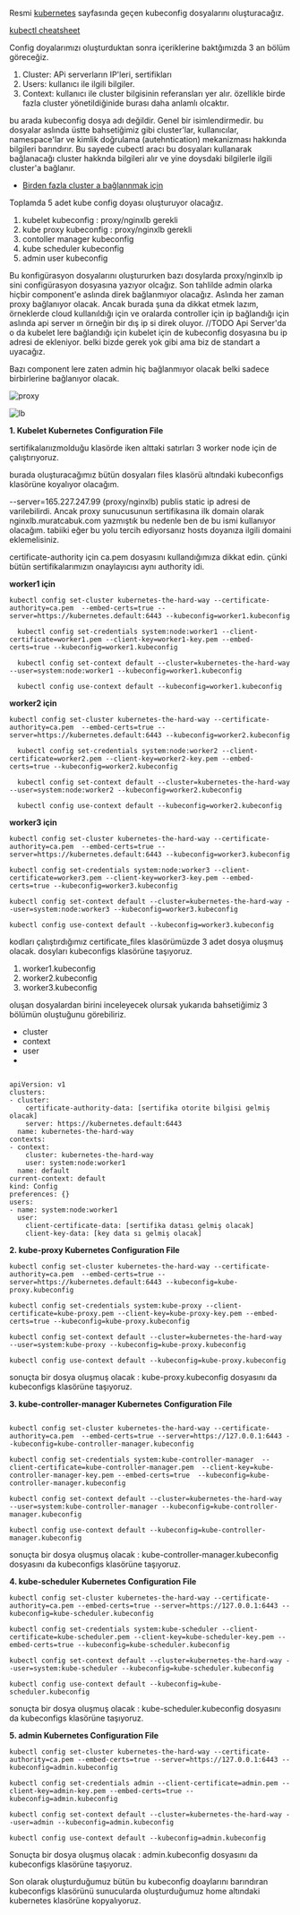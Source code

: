 Resmi [kubernetes](https://kubernetes.io/docs/concepts/configuration/organize-cluster-access-kubeconfig/) sayfasında geçen kubeconfig dosyalarını oluşturacağız.

[kubectl cheatsheet](https://kubernetes.io/docs/reference/kubectl/cheatsheet/)

Config doyalarımızı oluşturduktan sonra içeriklerine baktğımızda 3 an bölüm göreceğiz.

1. Cluster: APi serverların IP'leri, sertifikları
2. Users: kullanıcı ile ilgili bilgiler. 
3. Context: kullanıcı ile cluster bilgisinin referansları yer alır. özellikle birde fazla cluster yönetildiğinide burası daha anlamlı olcaktır.

bu arada kubeconfig dosya adı değildir. Genel bir isimlendirmedir. bu dosyalar aslında üstte bahsetiğimiz gibi cluster'lar, kullanıcılar, namespace'lar ve kimlik doğrulama (autehntication) mekanizması hakkında bilgileri barındırır. Bu sayede cubectl aracı bu dosyaları kullanarak bağlanacağı cluster hakknda bilgileri alır ve yine doysdaki bilgilerle ilgili cluster'a bağlanır.  

- [Birden fazla cluster a bağlannmak için](https://kubernetes.io/docs/tasks/access-application-cluster/configure-access-multiple-clusters/)

Toplamda 5 adet kube config doyası oluşturuyor olacağız.

1. kubelet kubeconfig : proxy/nginxlb gerekli
2. kube proxy kubeconfig : proxy/nginxlb gerekli
3. contoller manager kubeconfig
4. kube scheduler kubeconfig
5. admin user kubeconfig

Bu konfigürasyon dosyalarını oluştururken bazı dosylarda proxy/nginxlb ip sini configürasyon dosyasına yazıyor olcağız. Son tahlilde admin olarka hiçbir component'e aslında direk bağlanmıyor olacağız. Aslında her zaman proxy bağlanıyor olacak. Ancak burada şuna da dikkat etmek lazım, örneklerde cloud kullanıldığı için ve oralarda controller için ip bağlandığı için aslında api server ın örneğin bir dış ip si direk oluyor. //TODO Api Server'da o da kubelet lere bağlandığı için kubelet için de kubeconfig dosyasına bu ip adresi de ekleniyor. belki bizde gerek yok gibi ama biz de standart a uyacağız.

Bazı component lere zaten admin hiç bağlanmıyor olacak belki sadece birbirlerine bağlanıyor olacak.

![proxy](files/kubernetes-control-plane.png)

![lb](files/external-load-balanced-k8s-apiserver.png)

__1. Kubelet Kubernetes Configuration File__


sertifikalarıızmolduğu klasörde iken  alttaki satırları 3 worker node için de çalıştırıyoruz. 


burada oluşturacağımız bütün dosyaları files klasörü altındaki kubeconfigs klasörüne koyalıyor olacağım.

--server=165.227.247.99  (proxy/nginxlb) publis static ip  adresi de varilebilirdi. Ancak proxy sunucusunun sertifikasına ilk domain olarak nginxlb.muratcabuk.com yazmıştık bu nedenle ben de bu ismi kullanıyor olacağım. tabiiki eğer bu yolu tercih ediyorsanız hosts doyanıza ilgili domaini eklemelisiniz.

certificate-authority için ca.pem dosyasını kullandığımıza dikkat edin. çünki bütün sertifikalarımızın onaylayıcısı aynı authority idi.


__worker1 için__

```
kubectl config set-cluster kubernetes-the-hard-way --certificate-authority=ca.pem  --embed-certs=true --server=https://kubernetes.default:6443 --kubeconfig=worker1.kubeconfig

  kubectl config set-credentials system:node:worker1 --client-certificate=worker1.pem --client-key=worker1-key.pem --embed-certs=true --kubeconfig=worker1.kubeconfig

  kubectl config set-context default --cluster=kubernetes-the-hard-way --user=system:node:worker1 --kubeconfig=worker1.kubeconfig

  kubectl config use-context default --kubeconfig=worker1.kubeconfig

```

__worker2 için__

```
kubectl config set-cluster kubernetes-the-hard-way --certificate-authority=ca.pem  --embed-certs=true --server=https://kubernetes.default:6443 --kubeconfig=worker2.kubeconfig

  kubectl config set-credentials system:node:worker2 --client-certificate=worker2.pem --client-key=worker2-key.pem --embed-certs=true --kubeconfig=worker2.kubeconfig

  kubectl config set-context default --cluster=kubernetes-the-hard-way --user=system:node:worker2 --kubeconfig=worker2.kubeconfig

  kubectl config use-context default --kubeconfig=worker2.kubeconfig

```


__worker3 için__

```
kubectl config set-cluster kubernetes-the-hard-way --certificate-authority=ca.pem  --embed-certs=true --server=https://kubernetes.default:6443 --kubeconfig=worker3.kubeconfig

kubectl config set-credentials system:node:worker3 --client-certificate=worker3.pem --client-key=worker3-key.pem --embed-certs=true --kubeconfig=worker3.kubeconfig

kubectl config set-context default --cluster=kubernetes-the-hard-way --user=system:node:worker3 --kubeconfig=worker3.kubeconfig

kubectl config use-context default --kubeconfig=worker3.kubeconfig

```
kodları çalıştırdığımız certificate_files klasörümüzde 3 adet dosya oluşmuş olacak. dosyları kubeconfigs klasörüne taşıyoruz.

1. worker1.kubeconfig
2. worker2.kubeconfig
3. worker3.kubeconfig

oluşan dosyalardan birini inceleyecek olursak yukarıda bahsetiğimiz 3 bölümün oluştuğunu görebiliriz.

- cluster
- context
- user
- 
```

apiVersion: v1
clusters:
- cluster:
    certificate-authority-data: [sertifika otorite bilgisi gelmiş olacak]
    server: https://kubernetes.default:6443
  name: kubernetes-the-hard-way
contexts:
- context:
    cluster: kubernetes-the-hard-way
    user: system:node:worker1
  name: default
current-context: default
kind: Config
preferences: {}
users:
- name: system:node:worker1
  user:
    client-certificate-data: [sertifika datası gelmiş olacak]
    client-key-data: [key data sı gelmiş olacak]
```

__2. kube-proxy Kubernetes Configuration File__


```
kubectl config set-cluster kubernetes-the-hard-way --certificate-authority=ca.pem  --embed-certs=true --server=https://kubernetes.default:6443 --kubeconfig=kube-proxy.kubeconfig

kubectl config set-credentials system:kube-proxy --client-certificate=kube-proxy.pem --client-key=kube-proxy-key.pem --embed-certs=true --kubeconfig=kube-proxy.kubeconfig

kubectl config set-context default --cluster=kubernetes-the-hard-way  --user=system:kube-proxy --kubeconfig=kube-proxy.kubeconfig

kubectl config use-context default --kubeconfig=kube-proxy.kubeconfig
```

sonuçta bir dosya oluşmuş olacak : kube-proxy.kubeconfig dosyasını da kubeconfigs klasörüne taşıyoruz.

__3. kube-controller-manager Kubernetes Configuration File__


```

kubectl config set-cluster kubernetes-the-hard-way --certificate-authority=ca.pem  --embed-certs=true --server=https://127.0.0.1:6443 --kubeconfig=kube-controller-manager.kubeconfig

kubectl config set-credentials system:kube-controller-manager  --client-certificate=kube-controller-manager.pem  --client-key=kube-controller-manager-key.pem --embed-certs=true  --kubeconfig=kube-controller-manager.kubeconfig

kubectl config set-context default --cluster=kubernetes-the-hard-way  --user=system:kube-controller-manager --kubeconfig=kube-controller-manager.kubeconfig

kubectl config use-context default --kubeconfig=kube-controller-manager.kubeconfig

```

sonuçta bir dosya oluşmuş olacak : kube-controller-manager.kubeconfig dosyasını da kubeconfigs klasörüne taşıyoruz.


__4. kube-scheduler Kubernetes Configuration File__

```
kubectl config set-cluster kubernetes-the-hard-way --certificate-authority=ca.pem --embed-certs=true --server=https://127.0.0.1:6443 --kubeconfig=kube-scheduler.kubeconfig

kubectl config set-credentials system:kube-scheduler --client-certificate=kube-scheduler.pem --client-key=kube-scheduler-key.pem --embed-certs=true --kubeconfig=kube-scheduler.kubeconfig

kubectl config set-context default --cluster=kubernetes-the-hard-way --user=system:kube-scheduler --kubeconfig=kube-scheduler.kubeconfig

kubectl config use-context default --kubeconfig=kube-scheduler.kubeconfig

```


sonuçta bir dosya oluşmuş olacak : kube-scheduler.kubeconfig dosyasını da kubeconfigs klasörüne taşıyoruz.

__5. admin Kubernetes Configuration File__

```
kubectl config set-cluster kubernetes-the-hard-way --certificate-authority=ca.pem --embed-certs=true --server=https://127.0.0.1:6443 --kubeconfig=admin.kubeconfig

kubectl config set-credentials admin --client-certificate=admin.pem --client-key=admin-key.pem --embed-certs=true --kubeconfig=admin.kubeconfig

kubectl config set-context default --cluster=kubernetes-the-hard-way --user=admin --kubeconfig=admin.kubeconfig

kubectl config use-context default --kubeconfig=admin.kubeconfig

```

Sonuçta bir dosya oluşmuş olacak : admin.kubeconfig dosyasını da kubeconfigs klasörüne taşıyoruz.

Son olarak oluşturduğumuz bütün bu kubeconfig doaylarını barındıran kubeconfigs klasörünü sunucularda oluşturduğumuz home altındaki kubernetes klasörüne kopyalıyoruz.

